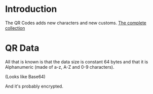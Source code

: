 # Introduction #

The QR Codes adds new characters and new customs.
[The complete collection](http://ar.essh.co/other-stuff/mario-tennis-open)



# QR Data #

All that is known is that the data size is constant 64 bytes and that it is Alphanumeric (made of a-z, A-Z and 0-9 characters).

(Looks like Base64)

And it's probably encrypted.